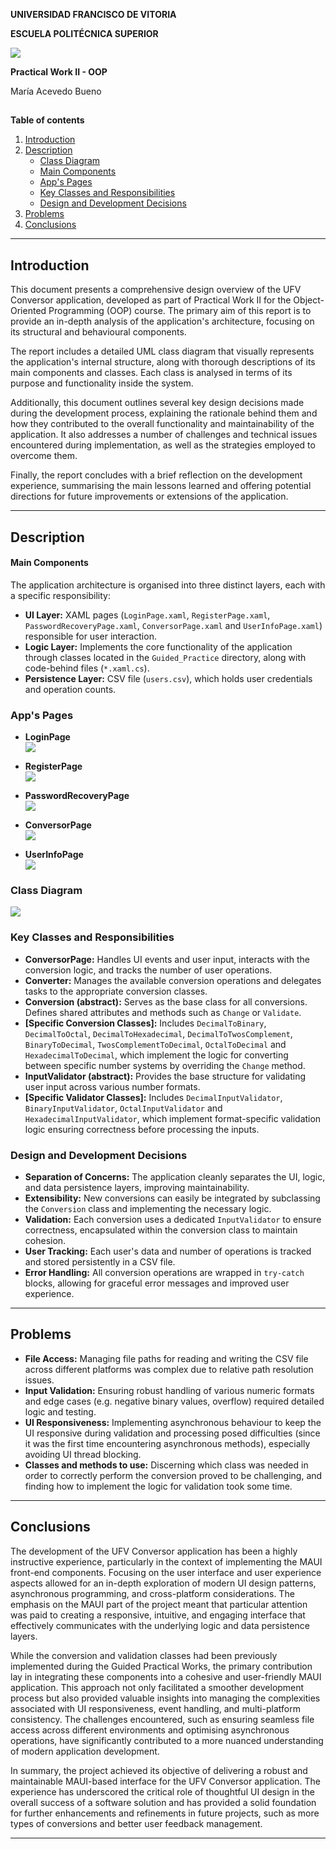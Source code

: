 **UNIVERSIDAD FRANCISCO DE VITORIA**

**ESCUELA POLITÉCNICA SUPERIOR**

![](./README_Pictures/UFV_Logo.png)

**Practical Work II - OOP**

María Acevedo Bueno

## 

**Table of contents**

1. [Introduction](#introduction)
2. [Description](#description)
   - [Class Diagram](#class-diagram)
   - [Main Components](#main-components)
   - [App's Pages](#apps-pages)
   - [Key Classes and Responsibilities](#key-classes-and-responsibilities)
   - [Design and Development Decisions](#design-and-development-decisions)
3. [Problems](#problems)
4. [Conclusions](#conclusions)

---

## Introduction

This document presents a comprehensive design overview of the UFV Conversor application, developed as part of Practical Work II for the Object-Oriented Programming (OOP) course. The primary aim of this report is to provide an in-depth analysis of the application's architecture, focusing on its structural and behavioural components.

The report includes a detailed UML class diagram that visually represents the application's internal structure, along with thorough descriptions of its main components and classes. Each class is analysed in terms of its purpose and functionality inside the system.

Additionally, this document outlines several key design decisions made during the development process, explaining the rationale behind them and how they contributed to the overall functionality and maintainability of the application. It also addresses a number of challenges and technical issues encountered during implementation, as well as the strategies employed to overcome them.

Finally, the report concludes with a brief reflection on the development experience, summarising the main lessons learned and offering potential directions for future improvements or extensions of the application.

---

## Description

#### Main Components

The application architecture is organised into three distinct layers, each with a specific responsibility:

- **UI Layer:** XAML pages (`LoginPage.xaml`, `RegisterPage.xaml`, `PasswordRecoveryPage.xaml`, `ConversorPage.xaml` and `UserInfoPage.xaml`) responsible for user interaction.
- **Logic Layer:** Implements the core functionality of the application through classes located in the `Guided_Practice` directory, along with code-behind files (`*.xaml.cs`).
- **Persistence Layer:** CSV file (`users.csv`), which holds user credentials and operation counts.

### App's Pages

* **LoginPage**\
  ![](./README_Pictures/Login.png)

* **RegisterPage**\
  ![](./README_Pictures/Register.png)

* **PasswordRecoveryPage**\
  ![](./README_Pictures/PasswdRecovery.png)

* **ConversorPage**\
  ![](./README_Pictures/Conversor.png)

* **UserInfoPage**\
  ![](./README_Pictures/UserInfo.png)

### Class Diagram

![](./README_Pictures/PWII_Class_Diagram.jpg)

### Key Classes and Responsibilities

- **ConversorPage:** Handles UI events and user input, interacts with the conversion logic, and tracks the number of user operations.
- **Converter:** Manages the available conversion operations and delegates tasks to the appropriate conversion classes.
- **Conversion (abstract):** Serves as the base class for all conversions. Defines shared attributes and methods such as `Change` or `Validate`.
- **[Specific Conversion Classes]:** Includes `DecimalToBinary`, `DecimalToOctal`, `DecimalToHexadecimal`, `DecimalToTwosComplement`, `BinaryToDecimal`, `TwosComplementToDecimal`, `OctalToDecimal` and `HexadecimalToDecimal`, which implement the logic for converting between specific number systems by overriding the `Change` method.
- **InputValidator (abstract):** Provides the base structure for validating user input across various number formats.
- **[Specific Validator Classes]:** Includes `DecimalInputValidator`, `BinaryInputValidator`, `OctalInputValidator` and `HexadecimalInputValidator`, which implement format-specific validation logic ensuring correctness before processing the inputs.

### Design and Development Decisions

- **Separation of Concerns:** The application cleanly separates the UI, logic, and data persistence layers, improving maintainability.
- **Extensibility:** New conversions can easily be integrated by subclassing the `Conversion` class and implementing the necessary logic.
- **Validation:** Each conversion uses a dedicated `InputValidator` to ensure correctness, encapsulated within the conversion class to maintain cohesion.
- **User Tracking:** Each user's data and number of operations is tracked and stored persistently in a CSV file.
- **Error Handling:** All conversion operations are wrapped in `try-catch` blocks, allowing for graceful error messages and improved user experience.

---

## Problems

- **File Access:** Managing file paths for reading and writing the CSV file across different platforms was complex due to relative path resolution issues.
- **Input Validation:** Ensuring robust handling of various numeric formats and edge cases (e.g. negative binary values, overflow) required detailed logic and testing.
- **UI Responsiveness:** Implementing asynchronous behaviour to keep the UI responsive during validation and processing posed difficulties (since it was the first time encountering asynchronous methods), especially avoiding UI thread blocking.
- **Classes and methods to use:** Discerning which class was needed in order to correctly perform the conversion proved to be challenging, and finding how to implement the logic for validation took some time.
---

## Conclusions

The development of the UFV Conversor application has been a highly instructive experience, particularly in the context of implementing the MAUI front-end components. Focusing on the user interface and user experience aspects allowed for an in-depth exploration of modern UI design patterns, asynchronous programming, and cross-platform considerations. The emphasis on the MAUI part of the project meant that particular attention was paid to creating a responsive, intuitive, and engaging interface that effectively communicates with the underlying logic and data persistence layers.

While the conversion and validation classes had been previously implemented during the Guided Practical Works, the primary contribution lay in integrating these components into a cohesive and user-friendly MAUI application. This approach not only facilitated a smoother development process but also provided valuable insights into managing the complexities associated with UI responsiveness, event handling, and multi-platform consistency. The challenges encountered, such as ensuring seamless file access across different environments and optimising asynchronous operations, have significantly contributed to a more nuanced understanding of modern application development.

In summary, the project achieved its objective of delivering a robust and maintainable MAUI-based interface for the UFV Conversor application. The experience has underscored the critical role of thoughtful UI design in the overall success of a software solution and has provided a solid foundation for further enhancements and refinements in future projects, such as more types of conversions and better user feedback management.

---
